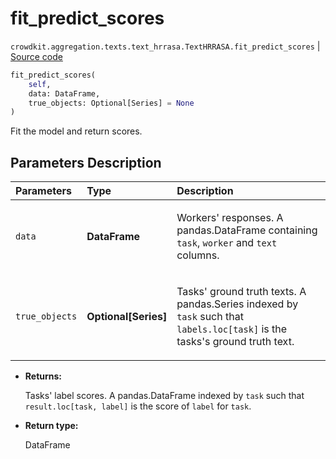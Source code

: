# fit_predict_scores
`crowdkit.aggregation.texts.text_hrrasa.TextHRRASA.fit_predict_scores` | [Source code](https://github.com/Toloka/crowd-kit/blob/v1.2.1/crowdkit/aggregation/texts/text_hrrasa.py#L58)

```python
fit_predict_scores(
    self,
    data: DataFrame,
    true_objects: Optional[Series] = None
)
```

Fit the model and return scores.

## Parameters Description

| Parameters | Type | Description |
| :----------| :----| :-----------|
`data`|**DataFrame**|<p>Workers&#x27; responses. A pandas.DataFrame containing `task`, `worker` and `text` columns.</p>
`true_objects`|**Optional\[Series\]**|<p>Tasks&#x27; ground truth texts. A pandas.Series indexed by `task` such that `labels.loc[task]` is the tasks&#x27;s ground truth text.</p>

* **Returns:**

  Tasks' label scores.
A pandas.DataFrame indexed by `task` such that `result.loc[task, label]`
is the score of `label` for `task`.

* **Return type:**

  DataFrame
